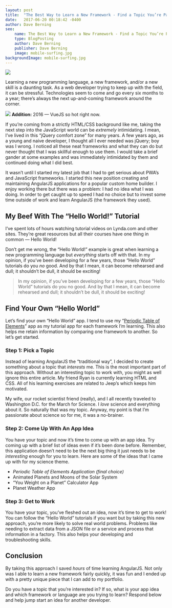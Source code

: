 ```yaml
---
layout: post
title:  "The Best Way to Learn a New Framework - Find a Topic You’re Passionate About and Run With It"
date:   2017-06-20 00:18:42 -0400
author: Dave Berning
seo:
    name: The Best Way to Learn a New Framework - Find a Topic You’re Passionate About and Run With It
    type: BlogPosting
    author: Dave Berning
    publisher: Dave Berning
    image: mobile-surfing.jpg
backgroundImage: mobile-surfing.jpg
---
```


![](https://cdn-images-1.medium.com/max/1600/1*7GJlC3q3iyFXTLriuksrow.jpeg)

Learning a new programming language, a new framework, and/or a new skill is a
daunting task. As a web developer trying to keep up with the field, it can be
stressful. Technologies seem to come and go every six months to a year; there’s
always the next up-and-coming framework around the corner.

![](https://cdn-images-1.medium.com/max/1600/1*kqiqhJnR4k-oPMSLEVWmdA.jpeg)
<span class="figcaption_hack">**Addition:** 2016 — VueJS so hot right now.</span>

If you’re coming from a strictly HTML/CSS background like me, taking the next
step into the JavaScript world can be *extremely* intimidating. I mean, I’ve
lived in this “jQuery comfort zone” for many years. A few years ago, as a young
and naive developer, I thought all I ever needed was jQuery; boy was I wrong. I
noticed all these neat frameworks and what they can do but never thought that I
was skillful enough to use them. I would take a brief gander at some examples
and was immediately intimidated by them and continued doing what I did best.

It wasn’t until I started my latest job that I had to get serious about PWA’s
and JavaScript frameworks. I started this new position creating and maintaining
AngularJS applications for a popular custom home builder. I enjoy working there
but there was a problem: I had no idea what I was doing. In order to get caught
up to speed I had no choice but to invest some time outside of work and learn
AngularJS (the framework they used).

## My Beef With The “Hello World!” Tutorial

I’ve spent lots of hours watching tutorial videos on Lynda.com and other sites.
They’re great resources but all their courses have one thing in common — Hello
World!

Don’t get me wrong, the “Hello World!” example is great when learning a new
programming language but *everything* starts off with that. In my opinion, if
you’ve been developing for a few years, those “Hello World” tutorials do you
*no* good. And by that I mean, it can become rehearsed and dull; it shouldn’t be
dull, it should be exciting!

> In my opinion, if you’ve been developing for a few years, those “Hello World”
> tutorials do you no good. And by that I mean, it can become rehearsed and dull;
it shouldn’t be dull, it should be exciting!

## Find Your Own “Hello World”

Let’s find your own “Hello World” app. I tend to use my “[Periodic Table of
Elements](https://medium.com/@daveberning/starting-a-new-project-the-periodic-table-of-elements-1ddf8bd49753)”
app as my tutorial app for each framework I’m learning. This also helps me
retain information by comparing one framework to another. So let’s get started.

### Step 1: Pick a Topic

Instead of learning AngularJS the “traditional way”, I decided to create
something about a topic that *interests* me. This is the most important part of
this approach. Without an interesting topic to work with, you might as well
ignore this entire article. My friend Ryan is currently learning HTML and CSS.
All of his learning exercises are related to Jeep’s which keeps him motivated.

My wife, our rocket scientist friend (really), and I all recently traveled to
Washington D.C. for the March for Science. I *love* science and everything about
it. So naturally that was my topic. Anyway, my point is that I’m passionate
about science so for me, it was a no-brainer.

### Step 2: Come Up With An App Idea

You have your topic and now it’s time to come up with an app idea. Try coming up
with a brief list of ideas even if it’s been done before. Remember, this
application doesn’t need to be the next big thing it just needs to be
*interesting* enough for you to learn. Here are some of the ideas that I came up
with for my science theme.

* *Periodic Table of Elements Application (final choice)*
* Animated Planets and Moons of the Solar System
* “You Weight on a Planet” Calculator App
* Planet Weather App

### Step 3: Get to Work

You have your topic, you’ve fleshed out an idea, now it’s time to get to work!
You can follow the “Hello World” tutorials if you want but by taking this new
approach, you’re more likely to solve real world problems. Problems like needing
to extract data from a JSON file or a service and process that information in a
factory. This also helps your developing and troubleshooting skills.

## Conclusion

By taking this approach I saved *hours* of time learning AngularJS. Not only was
I able to learn a new framework fairly quickly, it was fun and I ended up with a
pretty unique piece that I can add to my portfolio.

Do you have a topic that you’re interested in? If so, what is your app idea and
which framework or language are you trying to learn? Respond below and help jump
start an idea for another developer.
